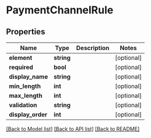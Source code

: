 # PaymentChannelRule

## Properties
Name | Type | Description | Notes
------------ | ------------- | ------------- | -------------
**element** | **string** |  | [optional] 
**required** | **bool** |  | [optional] 
**display_name** | **string** |  | [optional] 
**min_length** | **int** |  | [optional] 
**max_length** | **int** |  | [optional] 
**validation** | **string** |  | [optional] 
**display_order** | **int** |  | [optional] 

[[Back to Model list]](../README.md#documentation-for-models) [[Back to API list]](../README.md#documentation-for-api-endpoints) [[Back to README]](../README.md)


